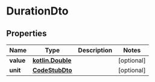 # DurationDto

## Properties
Name | Type | Description | Notes
------------ | ------------- | ------------- | -------------
**value** | [**kotlin.Double**](.md) |  |  [optional]
**unit** | [**CodeStubDto**](CodeStubDto.md) |  |  [optional]
